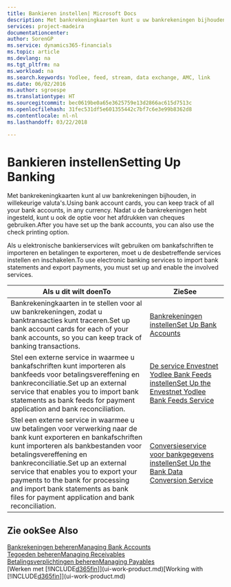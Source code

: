 ```yaml
---
title: Bankieren instellen| Microsoft Docs
description: Met bankrekeningkaarten kunt u uw bankrekeningen bijhouden en bankfeeds instellen, zoals Yodlee, om gegevens uit te wisselen.
services: project-madeira
documentationcenter: 
author: SorenGP
ms.service: dynamics365-financials
ms.topic: article
ms.devlang: na
ms.tgt_pltfrm: na
ms.workload: na
ms.search.keywords: Yodlee, feed, stream, data exchange, AMC, link
ms.date: 06/02/2016
ms.author: sgroespe
ms.translationtype: HT
ms.sourcegitcommit: bec0619be0a65e3625759e13d2866ac615d7513c
ms.openlocfilehash: 31fec531df5e601355442c7bf7c6e3e99b8362d8
ms.contentlocale: nl-nl
ms.lasthandoff: 03/22/2018

---
```

# <a name="setting-up-banking"></a><span data-ttu-id="a8c3f-103">Bankieren instellen</span><span class="sxs-lookup"><span data-stu-id="a8c3f-103">Setting Up Banking</span></span>
<span data-ttu-id="a8c3f-104">Met bankrekeningkaarten kunt al uw bankrekeningen bijhouden, in willekeurige valuta's.</span><span class="sxs-lookup"><span data-stu-id="a8c3f-104">Using bank account cards, you can keep track of all your bank accounts, in any currency.</span></span> <span data-ttu-id="a8c3f-105">Nadat u de bankrekeningen hebt ingesteld, kunt u ook de optie voor het afdrukken van cheques gebruiken.</span><span class="sxs-lookup"><span data-stu-id="a8c3f-105">After you have set up the bank accounts, you can also use the check printing option.</span></span>

<span data-ttu-id="a8c3f-106">Als u elektronische bankierservices wilt gebruiken om bankafschriften te importeren en betalingen te exporteren, moet u de desbetreffende services instellen en inschakelen.</span><span class="sxs-lookup"><span data-stu-id="a8c3f-106">To use electronic banking services to import bank statements and  export payments, you must set up and enable the involved services.</span></span>

| <span data-ttu-id="a8c3f-107">Als u dit wilt doen</span><span class="sxs-lookup"><span data-stu-id="a8c3f-107">To</span></span> | <span data-ttu-id="a8c3f-108">Zie</span><span class="sxs-lookup"><span data-stu-id="a8c3f-108">See</span></span> |
| --- | --- |
| <span data-ttu-id="a8c3f-109">Bankrekeningkaarten in te stellen voor al uw bankrekeningen, zodat u banktransacties kunt traceren.</span><span class="sxs-lookup"><span data-stu-id="a8c3f-109">Set up bank account cards for each of your bank accounts, so you can keep track of banking transactions.</span></span> |[<span data-ttu-id="a8c3f-110">Bankrekeningen instellen</span><span class="sxs-lookup"><span data-stu-id="a8c3f-110">Set Up Bank Accounts</span></span>](bank-how-setup-bank-accounts.md) |
| <span data-ttu-id="a8c3f-111">Stel een externe service in waarmee u bankafschriften kunt importeren als bankfeeds voor betalingsvereffening en bankreconciliatie.</span><span class="sxs-lookup"><span data-stu-id="a8c3f-111">Set up an external service that enables you to import bank statements as bank feeds for payment application and bank reconciliation.</span></span> |[<span data-ttu-id="a8c3f-112">De service Envestnet Yodlee Bank Feeds instellen</span><span class="sxs-lookup"><span data-stu-id="a8c3f-112">Set Up the Envestnet Yodlee Bank Feeds Service</span></span>](bank-how-setup-bank-statement-service.md) |
| <span data-ttu-id="a8c3f-113">Stel een externe service in waarmee u uw betalingen voor verwerking naar de bank kunt exporteren en bankafschriften kunt importeren als bankbestanden voor betalingsvereffening en bankreconciliatie.</span><span class="sxs-lookup"><span data-stu-id="a8c3f-113">Set up an external service that enables you to export your payments to the bank for processing  and import bank statements as bank files for payment application and bank reconciliation.</span></span> |[<span data-ttu-id="a8c3f-114">Conversieservice voor bankgegevens instellen</span><span class="sxs-lookup"><span data-stu-id="a8c3f-114">Set Up the Bank Data Conversion Service</span></span>](bank-how-setup-bank-data-conversion-service.md) |

## <a name="see-also"></a><span data-ttu-id="a8c3f-115">Zie ook</span><span class="sxs-lookup"><span data-stu-id="a8c3f-115">See Also</span></span>
[<span data-ttu-id="a8c3f-116">Bankrekeningen beheren</span><span class="sxs-lookup"><span data-stu-id="a8c3f-116">Managing Bank Accounts</span></span>](bank-manage-bank-accounts.md)  
[<span data-ttu-id="a8c3f-117">Tegoeden beheren</span><span class="sxs-lookup"><span data-stu-id="a8c3f-117">Managing Receivables</span></span>](receivables-manage-receivables.md)  
[<span data-ttu-id="a8c3f-118">Betalingsverplichtingen beheren</span><span class="sxs-lookup"><span data-stu-id="a8c3f-118">Managing Payables</span></span>](payables-manage-payables.md)  
<span data-ttu-id="a8c3f-119">[Werken met [!INCLUDE[d365fin](includes/d365fin_md.md)]](ui-work-product.md)</span><span class="sxs-lookup"><span data-stu-id="a8c3f-119">[Working with [!INCLUDE[d365fin](includes/d365fin_md.md)]](ui-work-product.md)</span></span>

